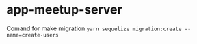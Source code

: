 # app-meetup-server

Comand for make migration
`yarn sequelize migration:create --name=create-users`
